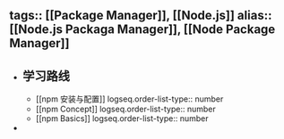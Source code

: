 tags:: [[Package Manager]], [[Node.js]]
alias:: [[Node.js Packaga Manager]], [[Node Package Manager]]
---

- ## 学习路线
	- [[npm 安装与配置]]
	  logseq.order-list-type:: number
	- [[npm Concept]]
	  logseq.order-list-type:: number
	- [[npm Basics]]
	  logseq.order-list-type:: number
-